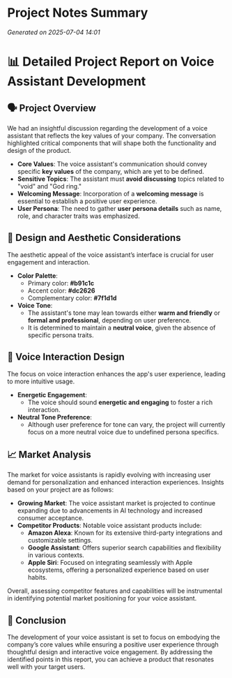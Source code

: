 # Project Notes Summary

*Generated on 2025-07-04 14:01*

# 📊 **Detailed Project Report on Voice Assistant Development**

## 🗣️ **Project Overview**
We had an insightful discussion regarding the development of a voice assistant that reflects the key values of your company. The conversation highlighted critical components that will shape both the functionality and design of the product.

- **Core Values**: The voice assistant's communication should convey specific **key values** of the company, which are yet to be defined.
- **Sensitive Topics**: The assistant must **avoid discussing** topics related to "void" and "God ring."
- **Welcoming Message**: Incorporation of a **welcoming message** is essential to establish a positive user experience.
- **User Persona**: The need to gather **user persona details** such as name, role, and character traits was emphasized.

## 🌈 **Design and Aesthetic Considerations**
The aesthetic appeal of the voice assistant’s interface is crucial for user engagement and interaction. 

- **Color Palette**: 
  - Primary color: **#b91c1c**
  - Accent color: **#dc2626**
  - Complementary color: **#7f1d1d**
- **Voice Tone**: 
  - The assistant's tone may lean towards either **warm and friendly** or **formal and professional**, depending on user preference.
  - It is determined to maintain a **neutral voice**, given the absence of specific persona traits.

## 🤖 **Voice Interaction Design**
The focus on voice interaction enhances the app's user experience, leading to more intuitive usage.

- **Energetic Engagement**: 
  - The voice should sound **energetic and engaging** to foster a rich interaction.
- **Neutral Tone Preference**: 
  - Although user preference for tone can vary, the project will currently focus on a more neutral voice due to undefined persona specifics.

## 📈 **Market Analysis**
The market for voice assistants is rapidly evolving with increasing user demand for personalization and enhanced interaction experiences. Insights based on your project are as follows:

- **Growing Market**: The voice assistant market is projected to continue expanding due to advancements in AI technology and increased consumer acceptance.
- **Competitor Products**: Notable voice assistant products include:
  - **Amazon Alexa**: Known for its extensive third-party integrations and customizable settings.
  - **Google Assistant**: Offers superior search capabilities and flexibility in various contexts.
  - **Apple Siri**: Focused on integrating seamlessly with Apple ecosystems, offering a personalized experience based on user habits.

Overall, assessing competitor features and capabilities will be instrumental in identifying potential market positioning for your voice assistant.

## 📝 **Conclusion**
The development of your voice assistant is set to focus on embodying the company’s core values while ensuring a positive user experience through thoughtful design and interactive voice engagement. By addressing the identified points in this report, you can achieve a product that resonates well with your target users.